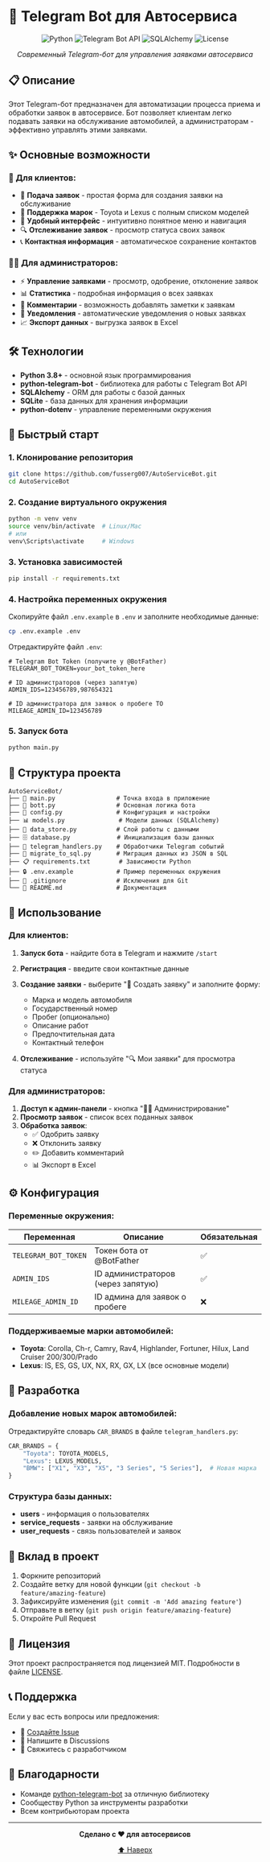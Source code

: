 # 🚗 Telegram Bot для Автосервиса

<div align="center">

![Python](https://img.shields.io/badge/python-v3.8+-blue.svg)
![Telegram Bot API](https://img.shields.io/badge/Telegram%20Bot%20API-13.15-blue.svg)
![SQLAlchemy](https://img.shields.io/badge/SQLAlchemy-2.0.23-green.svg)
![License](https://img.shields.io/badge/license-MIT-green.svg)

*Современный Telegram-бот для управления заявками автосервиса*

</div>

## 📋 Описание

Этот Telegram-бот предназначен для автоматизации процесса приема и обработки заявок в автосервисе. Бот позволяет клиентам легко подавать заявки на обслуживание автомобилей, а администраторам - эффективно управлять этими заявками.

## ✨ Основные возможности

### 👥 Для клиентов:
- 📝 **Подача заявок** - простая форма для создания заявки на обслуживание
- 🚗 **Поддержка марок** - Toyota и Lexus с полным списком моделей
- 📱 **Удобный интерфейс** - интуитивно понятное меню и навигация
- 🔍 **Отслеживание заявок** - просмотр статуса своих заявок
- 📞 **Контактная информация** - автоматическое сохранение контактов

### 👨‍💼 Для администраторов:
- ⚡ **Управление заявками** - просмотр, одобрение, отклонение заявок
- 📊 **Статистика** - подробная информация о всех заявках
- 💬 **Комментарии** - возможность добавлять заметки к заявкам
- 🔔 **Уведомления** - автоматические уведомления о новых заявках
- 📈 **Экспорт данных** - выгрузка заявок в Excel

## 🛠 Технологии

- **Python 3.8+** - основной язык программирования
- **python-telegram-bot** - библиотека для работы с Telegram Bot API
- **SQLAlchemy** - ORM для работы с базой данных
- **SQLite** - база данных для хранения информации
- **python-dotenv** - управление переменными окружения

## 🚀 Быстрый старт

### 1. Клонирование репозитория
```bash
git clone https://github.com/fusserg007/AutoServiceBot.git
cd AutoServiceBot
```

### 2. Создание виртуального окружения
```bash
python -m venv venv
source venv/bin/activate  # Linux/Mac
# или
venv\Scripts\activate     # Windows
```

### 3. Установка зависимостей
```bash
pip install -r requirements.txt
```

### 4. Настройка переменных окружения
Скопируйте файл `.env.example` в `.env` и заполните необходимые данные:

```bash
cp .env.example .env
```

Отредактируйте файл `.env`:
```env
# Telegram Bot Token (получите у @BotFather)
TELEGRAM_BOT_TOKEN=your_bot_token_here

# ID администраторов (через запятую)
ADMIN_IDS=123456789,987654321

# ID администратора для заявок о пробеге ТО
MILEAGE_ADMIN_ID=123456789
```

### 5. Запуск бота
```bash
python main.py
```

## 📁 Структура проекта

```
AutoServiceBot/
├── 📄 main.py                 # Точка входа в приложение
├── 🤖 bott.py                 # Основная логика бота
├── 🔧 config.py               # Конфигурация и настройки
├── 📊 models.py               # Модели данных (SQLAlchemy)
├── 💾 data_store.py           # Слой работы с данными
├── 🗄️ database.py             # Инициализация базы данных
├── 📱 telegram_handlers.py    # Обработчики Telegram событий
├── 🔄 migrate_to_sql.py       # Миграция данных из JSON в SQL
├── 📋 requirements.txt        # Зависимости Python
├── 🔒 .env.example            # Пример переменных окружения
├── 🚫 .gitignore              # Исключения для Git
└── 📖 README.md               # Документация
```

## 🎯 Использование

### Для клиентов:

1. **Запуск бота** - найдите бота в Telegram и нажмите `/start`
2. **Регистрация** - введите свои контактные данные
3. **Создание заявки** - выберите "📝 Создать заявку" и заполните форму:
   - Марка и модель автомобиля
   - Государственный номер
   - Пробег (опционально)
   - Описание работ
   - Предпочтительная дата
   - Контактный телефон

4. **Отслеживание** - используйте "🔍 Мои заявки" для просмотра статуса

### Для администраторов:

1. **Доступ к админ-панели** - кнопка "👨‍💼 Администрирование"
2. **Просмотр заявок** - список всех поданных заявок
3. **Обработка заявок**:
   - ✅ Одобрить заявку
   - ❌ Отклонить заявку
   - ✏️ Добавить комментарий
   - 📊 Экспорт в Excel

## ⚙️ Конфигурация

### Переменные окружения:

| Переменная | Описание | Обязательная |
|------------|----------|-------------|
| `TELEGRAM_BOT_TOKEN` | Токен бота от @BotFather | ✅ |
| `ADMIN_IDS` | ID администраторов (через запятую) | ✅ |
| `MILEAGE_ADMIN_ID` | ID админа для заявок о пробеге | ❌ |

### Поддерживаемые марки автомобилей:

- **Toyota**: Corolla, Ch-r, Camry, Rav4, Highlander, Fortuner, Hilux, Land Cruiser 200/300/Prado
- **Lexus**: IS, ES, GS, UX, NX, RX, GX, LX (все основные модели)

## 🔧 Разработка

### Добавление новых марок автомобилей:

Отредактируйте словарь `CAR_BRANDS` в файле `telegram_handlers.py`:

```python
CAR_BRANDS = {
    "Toyota": TOYOTA_MODELS,
    "Lexus": LEXUS_MODELS,
    "BMW": ["X1", "X3", "X5", "3 Series", "5 Series"],  # Новая марка
}
```

### Структура базы данных:

- **users** - информация о пользователях
- **service_requests** - заявки на обслуживание
- **user_requests** - связь пользователей и заявок

## 🤝 Вклад в проект

1. Форкните репозиторий
2. Создайте ветку для новой функции (`git checkout -b feature/amazing-feature`)
3. Зафиксируйте изменения (`git commit -m 'Add amazing feature'`)
4. Отправьте в ветку (`git push origin feature/amazing-feature`)
5. Откройте Pull Request

## 📝 Лицензия

Этот проект распространяется под лицензией MIT. Подробности в файле [LICENSE](LICENSE).

## 📞 Поддержка

Если у вас есть вопросы или предложения:

- 🐛 [Создайте Issue](https://github.com/fusserg007/AutoServiceBot/issues)
- 💬 Напишите в Discussions
- 📧 Свяжитесь с разработчиком

## 🎉 Благодарности

- Команде [python-telegram-bot](https://github.com/python-telegram-bot/python-telegram-bot) за отличную библиотеку
- Сообществу Python за инструменты разработки
- Всем контрибьюторам проекта

---

<div align="center">

**Сделано с ❤️ для автосервисов**

[⬆ Наверх](#-telegram-bot-для-автосервиса)

</div>